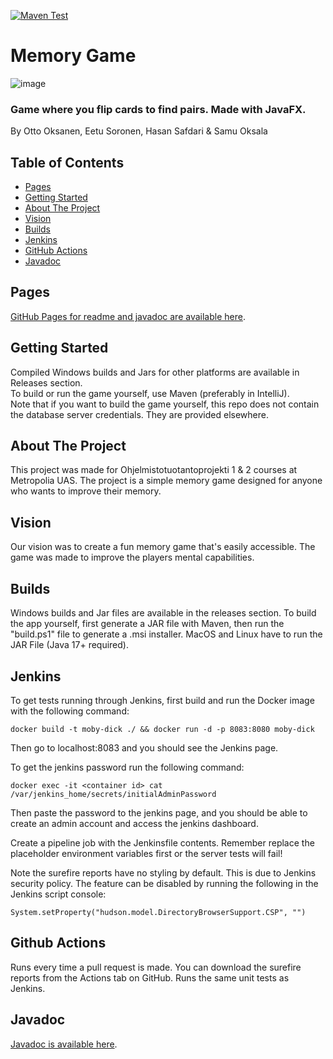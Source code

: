 [![Maven Test](https://github.com/rocksanen/memorygame/actions/workflows/maven.yml/badge.svg)](https://github.com/rocksanen/memorygame/actions/workflows/maven.yml)

# Memory Game

![image](https://user-images.githubusercontent.com/99963437/235620188-9a2f67ae-5807-4d31-85b8-53fd5eb198ce.png)


### Game where you flip cards to find pairs. Made with JavaFX.
By Otto Oksanen, Eetu Soronen, Hasan Safdari & Samu Oksala
## Table of Contents
* [Pages](#pages)
* [Getting Started](#getting-started)
* [About The Project](#about-the-project)
* [Vision](#vision)
* [Builds](#builds)
* [Jenkins](#jenkins)
* [GitHub Actions](#github-actions)
* [Javadoc](#javadoc)


## Pages
[GitHub Pages for readme and javadoc are available here](https://rockanen.github.io/memorygame/).

## Getting Started
Compiled Windows builds and Jars for other platforms are available in Releases section.  
To build or run the game yourself, use Maven (preferably in IntelliJ).  
Note that if you want to build the game yourself, this repo does not contain the database server credentials. They are provided elsewhere.  

## About The Project
This project was made for Ohjelmistotuotantoprojekti 1 & 2 courses at Metropolia UAS.
The project is a simple memory game designed for anyone who wants to improve their memory.

## Vision
Our vision was to create a fun memory game that's easily accessible. The game was made to improve the players mental capabilities.

## Builds
Windows builds and Jar files are available  in the releases section. To build the app yourself, first generate a JAR file with Maven, then run the "build.ps1" file to generate a .msi installer. MacOS and Linux have to run the JAR File (Java 17+ required).


## Jenkins
To get tests running through Jenkins, first build and run the Docker image with the following command:
```
docker build -t moby-dick ./ && docker run -d -p 8083:8080 moby-dick
```
Then go to localhost:8083 and you should see the Jenkins page.

To get the jenkins password run the following command:
```
docker exec -it <container id> cat /var/jenkins_home/secrets/initialAdminPassword
```
Then paste the password to the jenkins page, and you should be able to create an admin account and access the jenkins dashboard.

Create a pipeline job with the Jenkinsfile contents. 
Remember replace the placeholder environment variables first or the server tests will fail!

Note the surefire reports have no styling by default. This is due to Jenkins security policy. The feature can be disabled by running the following in the Jenkins script console:
```
System.setProperty("hudson.model.DirectoryBrowserSupport.CSP", "")
```

## Github Actions

Runs every time a pull request is made. You can download the surefire reports from the Actions tab on GitHub. Runs the same unit tests as Jenkins.

## Javadoc
[Javadoc is available here](./docs/index.html).